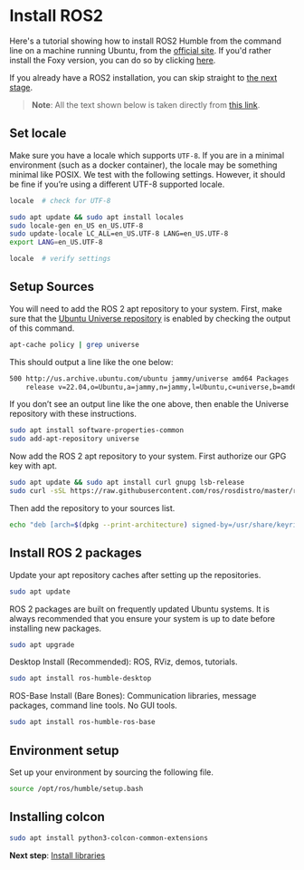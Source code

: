 
# Install ROS2

Here's a tutorial showing how to install ROS2 Humble from the command line on a machine running Ubuntu, from the [official site](https://docs.ros.org/en/humble/Installation.html).
If you'd rather install the Foxy version, you can do so by clicking [here](https://docs.ros.org/en/foxy/Installation.html).

If you already have a ROS2 installation, you can skip straight to [the next stage](install_libraries.md).

> **Note**: All the text shown below is taken directly from [this link](https://docs.ros.org/en/humble/Installation/Ubuntu-Install-Debians.html).

## Set locale

Make sure you have a locale which supports ```UTF-8```. If you are in a minimal environment (such as a docker container), the locale may be something minimal like POSIX. We test with the following settings. However, it should be fine if you’re using a different UTF-8 supported locale.

```bash
locale  # check for UTF-8

sudo apt update && sudo apt install locales
sudo locale-gen en_US en_US.UTF-8
sudo update-locale LC_ALL=en_US.UTF-8 LANG=en_US.UTF-8
export LANG=en_US.UTF-8

locale  # verify settings
```

## Setup Sources

You will need to add the ROS 2 apt repository to your system. First, make sure that the [Ubuntu Universe repository](https://help.ubuntu.com/community/Repositories/Ubuntu) is enabled by checking the output of this command.

```bash
apt-cache policy | grep universe
```

This should output a line like the one below:

```bash
500 http://us.archive.ubuntu.com/ubuntu jammy/universe amd64 Packages
    release v=22.04,o=Ubuntu,a=jammy,n=jammy,l=Ubuntu,c=universe,b=amd64
```

If you don’t see an output line like the one above, then enable the Universe repository with these instructions.

```bash
sudo apt install software-properties-common
sudo add-apt-repository universe
```

Now add the ROS 2 apt repository to your system. First authorize our GPG key with apt.

```bash
sudo apt update && sudo apt install curl gnupg lsb-release
sudo curl -sSL https://raw.githubusercontent.com/ros/rosdistro/master/ros.key -o /usr/share/keyrings/ros-archive-keyring.gpg
```

Then add the repository to your sources list.

```bash
echo "deb [arch=$(dpkg --print-architecture) signed-by=/usr/share/keyrings/ros-archive-keyring.gpg] http://packages.ros.org/ros2/ubuntu $(source /etc/os-release && echo $UBUNTU_CODENAME) main" | sudo tee /etc/apt/sources.list.d/ros2.list > /dev/null
```

## Install ROS 2 packages

Update your apt repository caches after setting up the repositories.

```bash
sudo apt update
```

ROS 2 packages are built on frequently updated Ubuntu systems. It is always recommended that you ensure your system is up to date before installing new packages.

```bash
sudo apt upgrade
```

Desktop Install (Recommended): ROS, RViz, demos, tutorials.

```bash
sudo apt install ros-humble-desktop
```

ROS-Base Install (Bare Bones): Communication libraries, message packages, command line tools. No GUI tools.

```bash
sudo apt install ros-humble-ros-base
```

## Environment setup

Set up your environment by sourcing the following file.

```bash
source /opt/ros/humble/setup.bash
```

## Installing colcon

```bash
sudo apt install python3-colcon-common-extensions
```

**Next step**: [Install libraries](install_libraries.md)
